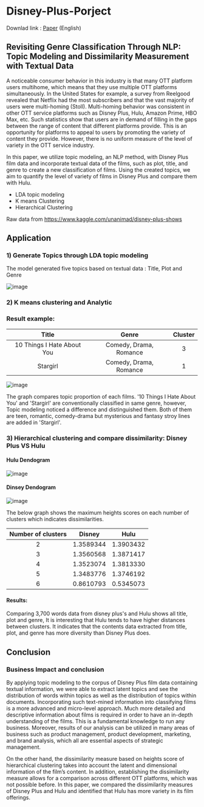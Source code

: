 # Disney-Plus-Porject

Downlad link : [Paper](https://github.com/Yeni-Hwang/DisneyPlus_Project/raw/main/Paper_OTT(Over-the-top)%20Content%20Textual%20Clustering%20and%20Dissimilarity%20.pdf) (English)

## Revisiting Genre Classification Through NLP: Topic Modeling and Dissimilarity Measurement with Textual Data

A noticeable consumer behavior in this industry is that many OTT platform users multihome, which means that they use multiple OTT platforms simultaneously. In the United States for example, a survey from Reelgood revealed that Netflix had the most subscribers and that the vast majority of users were multi-homing (Stoll). Multi-homing behavior was consistent in other OTT service platforms such as Disney Plus, Hulu, Amazon Prime, HBO Max, etc. Such statistics show that users are in demand of filling in the gaps between the range of content that different platforms provide. This is an opportunity for platforms to appeal to users by promoting the variety of content they provide. However, there is no uniform measure of the level of variety in the OTT service industry. 

In this paper, we utilize topic modeling, an NLP method, with Disney Plus film data and incorporate textual data of the films, such as plot, title, and genre to create a new classification of films. Using the created topics, we aim to quantify the level of variety of films in Disney Plus and compare them with Hulu.

- LDA topic modeling
- K means Clustering
- Hierarchical Clustering

Raw data from https://www.kaggle.com/unanimad/disney-plus-shows

## Application
### 1) Generate Topics through LDA topic modeling
The model generated five topics based on textual data : Title, Plot and Genre

![image](https://user-images.githubusercontent.com/78137937/152575073-d1b65e31-6440-4516-bdc3-578af6a53515.png)

### 2) K means clustering and Analytic

### Result example: 
| **Title** | **Genre** | **Cluster** |
|:--------:|:--------:|:--------:|
| 10 Things I Hate About You | Comedy, Drama, Romance | 3 |
| Stargirl | Comedy, Drama, Romance | 1 | 


![image](https://user-images.githubusercontent.com/78137937/152579001-9f7cc45a-98a0-4812-8c74-bca2a734fb45.png)

The graph compares topic proportion of each films. '10 Things I Hate About You' and 'Stargirl' are conventionally classified in same genre, however, Topic modeling noticed a difference and distinguished them. Both of them are teen, romantic, comedy-drama but mysterious and fantasy stroy lines are added in 'Stargirl'. 

### 3) Hierarchical clustering and compare dissimilarity: Disney Plus VS Hulu

#### Hulu Dendogram

![image](https://user-images.githubusercontent.com/78137937/152580732-db20d78e-7e1a-4dc0-854c-6436af45c129.png)

#### Dinsey Dendogram

![image](https://user-images.githubusercontent.com/78137937/152581201-e564d24d-1034-4f83-8ec6-a62e0e84abf6.png)

The below graph shows the maximum heights scores on each number of clusters which indicates dissimilarities.

| **Number of clusters** | **Disney** | **Hulu** |
|:--------:|:--------:|:--------:|
2 |	1.3589344	|1.3903432
3 |	1.3560568	|1.3871417
4 |	1.3523074	|1.3813330
5 |	1.3483776	|1.3746192
6 |	0.8610793	|0.5345073

#### Results:
Comparing 3,700 words data from disney plus's and Hulu shows all title, plot and genre, It is interesting that Hulu tends to have higher distances between clusters. It indicates that the contents data extracted from title, plot, and genre has more diversity than Disney Plus does. 

## Conclusion
### Business Impact and conclusion
By applying topic modeling to the corpus of Disney Plus film data containing textual information, we were able to extract latent topics and see the distribution of words within topics as well as the distribution of topics within documents. Incorporating such text-mined information into classifying films is a more advanced and micro-level approach. Much more detailed and descriptive information about films is required  in order to have an in-depth understanding of the films. This is a fundamental knowledge to run any business. Moreover, results of our analysis can be utilized in many areas of business such as product management, product development, marketing, and brand analysis, which all are essential aspects of strategic management.

On the other hand, the dissimilarity measure based on heights score of hierarchical clustering takes into account the latent and dimensional information of the film’s content. In addition, establishing the dissimilarity measure allows for a comparison across different OTT platforms, which was not possible before. In this paper, we compared the dissimilarity measures of Disney Plus and Hulu and identified that Hulu has more variety in its film offerings. 
